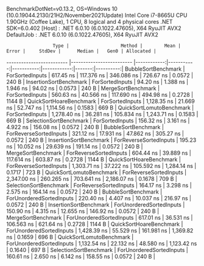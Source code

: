 
BenchmarkDotNet=v0.13.2, OS=Windows 10 (10.0.19044.2130/21H2/November2021Update)
Intel Core i7-8665U CPU 1.90GHz (Coffee Lake), 1 CPU, 8 logical and 4 physical cores
.NET SDK=6.0.402
  [Host]     : .NET 6.0.10 (6.0.1022.47605), X64 RyuJIT AVX2
  DefaultJob : .NET 6.0.10 (6.0.1022.47605), X64 RyuJIT AVX2


                     Type |                   Method |        Mean |      Error |     StdDev |      Median |   Gen0 | Allocated |
------------------------- |------------------------- |------------:|-----------:|-----------:|------------:|-------:|----------:|
      BubbleSortBenchmark |          ForSortedInputs |   617.45 ns | 117.376 ns | 346.086 ns |   726.67 ns | 0.0572 |     240 B |
   InsertionSortBenchmark |          ForSortedInputs |    94.20 ns |   1.388 ns |   1.946 ns |    94.02 ns | 0.0573 |     240 B |
       MergeSortBenchmark |          ForSortedInputs |   560.63 ns |  40.566 ns | 117.690 ns |   494.98 ns | 0.2728 |    1144 B |
  QuickSortHoareBenchmark |          ForSortedInputs | 1,128.35 ns |  21.669 ns |  52.747 ns | 1,114.56 ns | 0.1583 |     669 B |
 QuickSortLomutoBenchmark |          ForSortedInputs | 1,278.40 ns |  36.281 ns | 105.834 ns | 1,243.71 ns | 0.1583 |     669 B |
   SelectionSortBenchmark |          ForSortedInputs |   156.32 ns |   3.161 ns |   4.922 ns |   156.08 ns | 0.0572 |     240 B |
      BubbleSortBenchmark |   ForReverseSortedInputs |   321.12 ns |  17.931 ns |  47.862 ns |   305.27 ns | 0.0572 |     240 B |
   InsertionSortBenchmark |   ForReverseSortedInputs |   195.23 ns |  10.052 ns |  29.639 ns |   191.14 ns | 0.0572 |     240 B |
       MergeSortBenchmark |   ForReverseSortedInputs |   604.44 ns |  39.889 ns | 117.614 ns |   603.87 ns | 0.2728 |    1144 B |
  QuickSortHoareBenchmark |   ForReverseSortedInputs | 1,303.71 ns |  37.222 ns | 105.592 ns | 1,284.14 ns | 0.1717 |     723 B |
 QuickSortLomutoBenchmark |   ForReverseSortedInputs | 2,347.00 ns | 260.265 ns | 703.641 ns | 2,186.07 ns | 0.1678 |     709 B |
   SelectionSortBenchmark |   ForReverseSortedInputs |   164.17 ns |   3.298 ns |   2.575 ns |   164.14 ns | 0.0572 |     240 B |
      BubbleSortBenchmark | ForUnorderedSortedInputs |   220.40 ns |   4.407 ns |  10.037 ns |   216.97 ns | 0.0572 |     240 B |
   InsertionSortBenchmark | ForUnorderedSortedInputs |   150.90 ns |   4.315 ns |  12.655 ns |   146.92 ns | 0.0572 |     240 B |
       MergeSortBenchmark | ForUnorderedSortedInputs |   617.01 ns |  36.531 ns | 106.563 ns |   621.64 ns | 0.2728 |    1144 B |
  QuickSortHoareBenchmark | ForUnorderedSortedInputs | 1,428.39 ns |  55.529 ns | 161.981 ns | 1,369.82 ns | 0.1659 |     696 B |
 QuickSortLomutoBenchmark | ForUnorderedSortedInputs | 1,132.54 ns |  22.132 ns |  48.580 ns | 1,123.42 ns | 0.1640 |     697 B |
   SelectionSortBenchmark | ForUnorderedSortedInputs |   160.61 ns |   2.650 ns |   6.142 ns |   158.55 ns | 0.0572 |     240 B |
